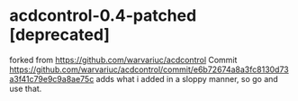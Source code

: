 # acdcontrol-0.4-patched [deprecated]
forked from https://github.com/warvariuc/acdcontrol
Commit https://github.com/warvariuc/acdcontrol/commit/e6b72674a8a3fc8130d73a3f41c79e9c9a8ae75c adds what i added in a sloppy manner, so go and use that.
